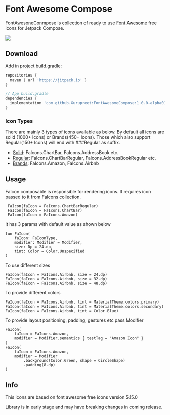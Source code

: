 # Font Awesome Compose 


FontAwesoneConmpose is collection of ready to use [Font Awesome](https://fontawesome.com/icons) free icons for Jetpack Compose.

[![](https://jitpack.io/v/Gurupreet/FontAwesomeCompose.svg)](https://jitpack.io/#Gurupreet/FontAwesomeCompose)

Download
--------
Add in project build.gradle:

```gradle
repositories {
  maven { url 'https://jitpack.io' }
}

// App build.gradle
dependencies {
  implementation 'com.github.Gurupreet:FontAwesomeCompose:1.0.0-alpha01'
}
```

### Icon Types

There are mainly 3 types of icons available as below. 
By default all icons are solid (1000+ Icons) or Brands(450+ Icons). Those which also support Regular(150+ Icons) will end with ###Regular as suffix.
  * [Solid](https://fontawesome.com/icons?d=gallery&p=2&s=solid&m=free): 
    FaIcons.ChartBar, FaIcons.AddressBook etc.
  * [Regular](https://fontawesome.com/icons?d=gallery&p=2&s=regular&m=free): 
    FaIcons.ChartBarRegular, FaIcons.AddressBookRegular etc.
  * [Brands](https://fontawesome.com/icons?d=gallery&p=2&s=brands&m=free): 
    FaIcons.Amazon, FaIcons.Airbnb
 
## Usage 
FaIcon composable is responsible for rendering icons. It requires icon passed to it from FaIcons collection.
```
 FaIcon(faIcon = FaIcons.ChartBarRegular)
 FaIcon(faIcon = FaIcons.ChartBar)
 FaIcon(faIcon = FaIcons.Amazon)
```

It has 3 params with default value as shown below 
```
fun FaIcon(
    faIcon: FaIconType,
    modifier: Modifier = Modifier,
    size: Dp = 24.dp,
    tint: Color = Color.Unspecified
) 
```

To use different sizes
```
FaIcon(faIcon = FaIcons.Airbnb, size = 24.dp)
FaIcon(faIcon = FaIcons.Airbnb, size = 32.dp)
FaIcon(faIcon = FaIcons.Airbnb, size = 48.dp)
```

To provide different colors
```
FaIcon(faIcon = FaIcons.Airbnb, tint = MaterialTheme.colors.primary)
FaIcon(faIcon = FaIcons.Airbnb, tint = MaterialTheme.colors.secondary)
FaIcon(faIcon = FaIcons.Airbnb, tint = Color.Blue)
```

To provide layout positioning, padding, gestures etc pass Modifier
```
FaIcon(
    faIcon = FaIcons.Amazon,
    modifier = Modifier.semantics { testTag = "Amazon Icon" }
)
FaIcon(
    faIcon = FaIcons.Amazon,
    modifier = Modifier
        .background(Color.Green, shape = CircleShape)
        .padding(8.dp)
)
```
## Info
This icons are based on font awesome free icons version 5.15.0

Library is in early stage and may have breaking changes in coming release.

